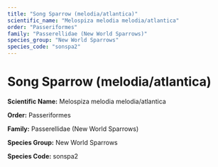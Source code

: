 ```yaml
---
title: "Song Sparrow (melodia/atlantica)"
scientific_name: "Melospiza melodia melodia/atlantica"
order: "Passeriformes"
family: "Passerellidae (New World Sparrows)"
species_group: "New World Sparrows"
species_code: "sonspa2"
---
```


# Song Sparrow (melodia/atlantica)

**Scientific Name:** Melospiza melodia melodia/atlantica

**Order:** Passeriformes

**Family:** Passerellidae (New World Sparrows)

**Species Group:** New World Sparrows

**Species Code:** sonspa2
